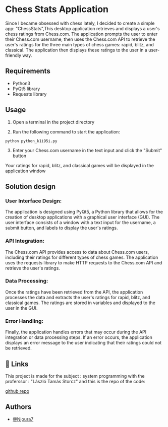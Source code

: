 
# Chess Stats Application

Since I became obsessed with chess lately, I decided to create a simple app: "ChessStats",This desktop application retrieves and displays a user's chess ratings from Chess.com. The application prompts the user to enter their Chess.com username, then uses the Chess.com API to retrieve the user's ratings for the three main types of chess games: rapid, blitz, and classical. The application then displays these ratings to the user in a user-friendly way.
 


## Requirements

 - Python3  
 - PyQt5 library
 - Requests library


## Usage

1. Open a terminal in the project directory

2. Run the following command to start the application:

``
python python_k1i95i.py
``

3. Enter your Chess.com username in the text input and click the "Submit" button

Your ratings for rapid, blitz, and classical games will be displayed in the application window


## Solution design

### User Interface Design: 
The application is designed using PyQt5, a Python library that allows for the creation of desktop applications with a graphical user interface (GUI). The user interface consists of a window with a text input for the username, a submit button, and labels to display the user's ratings.

### API Integration: 
The Chess.com API provides access to data about Chess.com users, including their ratings for different types of chess games. The application uses the requests library to make HTTP requests to the Chess.com API and retrieve the user's ratings.

### Data Processing: 
Once the ratings have been retrieved from the API, the application processes the data and extracts the user's ratings for rapid, blitz, and classical games. The ratings are stored in variables and displayed to the user in the GUI.

### Error Handling: 
Finally, the application handles errors that may occur during the API integration or data processing steps. If an error occurs, the application displays an error message to the user indicating that their ratings could not be retrieved.

## 🔗 Links

This project is made for the subject : system programming with the proferssor : "László Tamás Storcz"
and this is the repo of the code:

[github repo](https://twitter.com/)


## Authors

- [@Njoura7](https://github.com/Njoura7)

